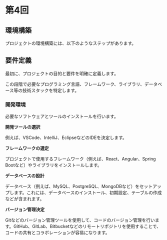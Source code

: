 # 第4回

## 環境構築

プロジェクトの環境構築には、以下のようなステップがあります。

## 要件定義

最初に、プロジェクトの目的と要件を明確に定義します。

この段階で必要なプログラミング言語、フレームワーク、ライブラリ、データベース等の技術スタックを特定します。

### 開発環境

必要なソフトウェアとツールのインストールを行います。

**開発ツールの選択**

例えば、VSCode、IntelliJ、EclipseなどのIDEを決定します。

**フレームワークの選定**

プロジェクトで使用するフレームワーク（例えば、React、Angular、Spring Bootなど）やライブラリをインストールします。

**データベースの設計**

データベース（例えば、MySQL、PostgreSQL、MongoDBなど）をセットアップします。これには、データベースのインストール、初期設定、テーブルの作成などが含まれます。

**バージョン管理決定**

Gitなどのバージョン管理ツールを使用して、コードのバージョン管理を行います。GitHub、GitLab、Bitbucketなどのリモートリポジトリを使用することで、コードの共有とコラボレーションが容易になります。